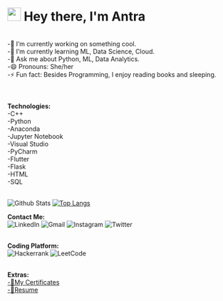 <h1><img src="https://emojis.slackmojis.com/emojis/images/1531849430/4246/blob-sunglasses.gif?1531849430" width="30"/> Hey there, I'm Antra</h1>
<br>
-🔭 I’m currently working on something cool.<br>
-🌱 I’m currently learning ML, Data Science, Cloud.<br>
-💬 Ask me about Python, ML, Data Analytics.<br>
-😄 Pronouns: She/her <br>
-⚡ Fun fact: Besides Programming, I enjoy reading books and sleeping.<br>
<br>
<br>

**Technologies:**<br>
-C++ <br>
-Python <br>
-Anaconda <br>
-Jupyter Notebook <br>
-Visual Studio <br>
-PyCharm <br>
-Flutter <br>
-Flask <br>
-HTML <br>
-SQL <br>
<br>

![Github Stats](https://github-readme-stats.vercel.app/api?username=AntraTripathi74&count_private=true&show_icons=true)
[![Top Langs](https://github-readme-stats.vercel.app/api/top-langs/?username=AntraTripathi74&layout=compact)](https://github.com/AntraTripathi74/github-readme-stats)


**Contact Me:**<br>
![LinkedIn](https://img.shields.io/badge/linkedin-%230077B5.svg?style=for-the-badge&logo=linkedin&logoColor=white&link=https://www.linkedin.com/in/antratripathi74/)
![Gmail](https://img.shields.io/badge/Gmail-D14836?style=for-the-badge&logo=gmail&logoColor=white&link=mailto:tripathiantra074@gmail.com)
![Instagram](https://img.shields.io/badge/Instagram-%23E4405F.svg?style=for-the-badge&logo=Instagram&logoColor=white&link=https://www.instagram.com/antra._.tripathi/?next=%2F)
![Twitter](https://img.shields.io/badge/Twitter-%231DA1F2.svg?style=for-the-badge&logo=Twitter&logoColor=white&link=https://twitter.com/_tripathiii) <br>
<br>

**Coding Platform:**<br>
![Hackerrank](https://img.shields.io/badge/-Hackerrank-2EC866?style=for-the-badge&logo=HackerRank&logoColor=white&link=https://www.hackerrank.com/2001641540013_DS)
![LeetCode](https://img.shields.io/badge/LeetCode-000000?style=for-the-badge&logo=LeetCode&logoColor=#d16c06&link=https://leetcode.com/antrat/) <br>
<br>

**Extras:** <br>
<a href="https://drive.google.com/drive/folders/1CaNKgrX77ZAem4Bau26WUSlAgjYIryhv?usp=share_link">-📜My Certificates</a><br>
<a href="https://drive.google.com/file/d/17s3jiVBWhzjrKgIFnJbmn-aGu2RJ_NIE/view?usp=drive_link">-📝Resume</a>






